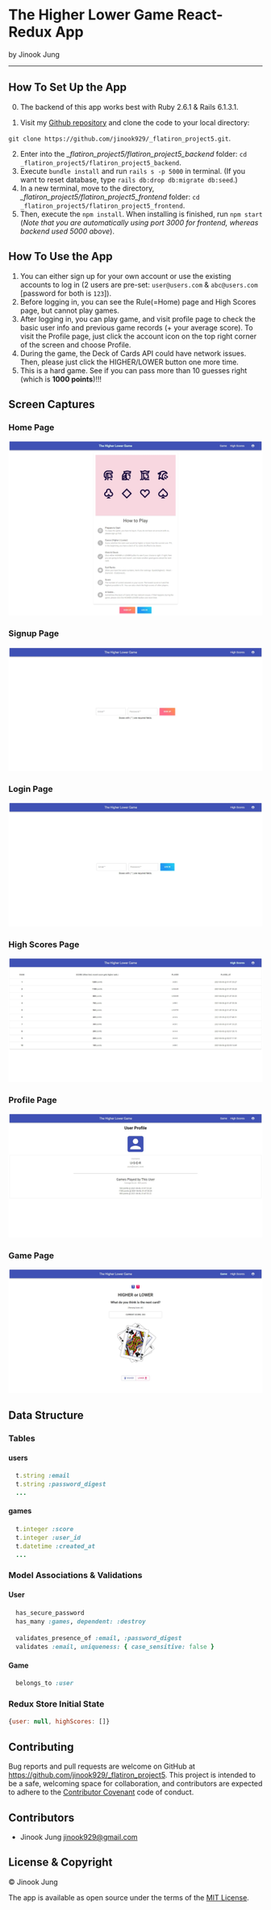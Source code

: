 # The Higher Lower Game React-Redux App

by Jinook Jung

* * * * * * * * * *

## How To Set Up the App

0. The backend of this app works best with Ruby 2.6.1 & Rails 6.1.3.1.

1. Visit my [Github repository](https://github.com/jinook929/_flatiron_project5) and clone the code to your local directory:

 `git clone https://github.com/jinook929/_flatiron_project5.git`.

2. Enter into the *_flatiron_project5/flatiron_project5_backend* folder: `cd _flatiron_project5/flatiron_project5_backend`.
3. Execute `bundle install` and run `rails s -p 5000` in terminal. (If you want to reset database, type `rails db:drop db:migrate db:seed`.)
4. In a new terminal, move to the directory, *_flatiron_project5/flatiron_project5_frontend* folder: `cd _flatiron_project5/flatiron_project5_frontend`.
5. Then, execute the `npm install`. When installing is finished, run `npm start` (*Note that you are automatically using port 3000 for frontend, whereas backend used 5000 above*).

## How To Use the App

1. You can either sign up for your own account or use the existing accounts to log in (2 users are pre-set: `user@users.com` & `abc@users.com` [password for both is `123`]).
2. Before logging in, you can see the Rule(=Home) page and High Scores page, but cannot play games.
3. After logging in, you can play game, and visit profile page to check the basic user info and previous game records (+ your average score). To visit the Profile page, just click the account icon on the top right corner of the screen and choose Profile.
4. During the game, the Deck of Cards API could have network issues. Then, please just click the HIGHER/LOWER button one more time.
5. This is a hard game. See if you can pass more than 10 guesses right (which is **1000 points**)!!!

## Screen Captures

### Home Page

![Home Page](./flatiron_project5_frontend/public/static/images/01_Home.jpeg)

### Signup Page

![Signup Page](./flatiron_project5_frontend/public/static/images/02_Signup.jpeg)

### Login Page

![Login Page](./flatiron_project5_frontend/public/static/images/03_Login.jpeg)

### High Scores Page

![High Scores Page](./flatiron_project5_frontend/public/static/images/04_HighScores.jpeg)

### Profile Page

![Profile Page](./flatiron_project5_frontend/public/static/images/05_Profile.jpeg)

### Game Page

![Game Page](./flatiron_project5_frontend/public/static/images/06_Game.jpeg)

## Data Structure

### Tables

#### users

``` ruby
  t.string :email
  t.string :password_digest
  ...
```

#### games

``` ruby
  t.integer :score
  t.integer :user_id
  t.datetime :created_at
  ...
```

### Model Associations & Validations

#### User

``` ruby
  has_secure_password
  has_many :games, dependent: :destroy
  
  validates_presence_of :email, :password_digest
  validates :email, uniqueness: { case_sensitive: false }
```

#### Game

``` ruby
  belongs_to :user
```

### Redux Store Initial State

``` javascript
{user: null, highScores: []}
```

## Contributing

Bug reports and pull requests are welcome on GitHub at https://github.com/jinook929/_flatiron_project5. This project is intended to be a safe, welcoming space for collaboration, and contributors are expected to adhere to the [Contributor Covenant](contributor-covenant.org) code of conduct.

## Contributors

* Jinook Jung <jinook929@gmail.com>

## License & Copyright

© Jinook Jung

The app is available as open source under the terms of the [MIT License](http://opensource.org/licenses/MIT).
